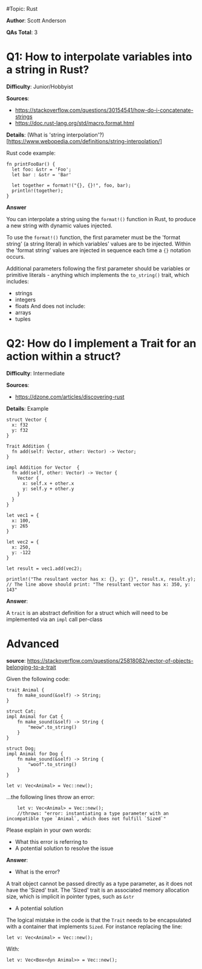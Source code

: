 #Topic: Rust

**Author**: Scott Anderson

**QAs Total**: 3

# Q1: How to interpolate variables into a string in Rust?

**Difficulty**: Junior/Hobbyist

**Sources**:
 - https://stackoverflow.com/questions/30154541/how-do-i-concatenate-strings
 - https://doc.rust-lang.org/std/macro.format.html

**Details**:
(What is 'string interpolation'?)[https://www.webopedia.com/definitions/string-interpolation/]

Rust code example:
```
fn printFooBar() {
  let foo: &str = 'Foo';
  let bar : &str = 'Bar'

  let together = format!("{}, {}!", foo, bar);
  println!(together);
}
```

**Answer**

You can interpolate a string using the `format!()` function in Rust, to produce a new string with dynamic values injected.

To use the `format!()` function, the first parameter must be the 'format string' (a string literal) in which variables' values are to be injected. Within the 'format string' values are injected in sequence each time a `{}` notation occurs.

Additional parameters following the first parameter should be variables or primitive literals - anything which implements the `to_string()` trait, which includes:
 - strings
 - integers
 - floats
And does not include:
 - arrays
 - tuples

# Q2: How do I implement a Trait for an action within a struct?

**Difficulty**: Intermediate

**Sources**:
 - https://dzone.com/articles/discovering-rust

**Details**:
Example
```
struct Vector {
  x: f32
  y: f32
}

Trait Addition {
  fn add(self: Vector, other: Vector) -> Vector;
}

impl Addition for Vector  {
  fn add(self, other: Vector) -> Vector {
    Vector {
      x: self.x + other.x
      y: self.y + other.y
    }
  }
}

let vec1 = {
  x: 100,
  y: 265
}

let vec2 = {
  x: 250,
  y: -122
}

let result = vec1.add(vec2);

println!("The resultant vector has x: {}, y: {}", result.x, result.y);
// The line above should print: "The resultant vector has x: 350, y: 143"
```

**Answer**:

A `trait` is an abstract definition for a struct which will need to be implemented via an `impl` call per-class

# Advanced

**source**: https://stackoverflow.com/questions/25818082/vector-of-objects-belonging-to-a-trait

Given the following code:
```
trait Animal {
    fn make_sound(&self) -> String;
}

struct Cat;
impl Animal for Cat {
    fn make_sound(&self) -> String {
        "meow".to_string()
    }
}

struct Dog;
impl Animal for Dog {
    fn make_sound(&self) -> String {
        "woof".to_string()
    }
}

let v: Vec<Animal> = Vec::new();
```
...the following lines throw an error:
```
    let v: Vec<Animal> = Vec::new();
    //throws: "error: instantiating a type parameter with an incompatible type `Animal`, which does not fulfill `Sized`"
```
Please explain in your own words:
 - What this error is referring to
 - A potential solution to resolve the issue

**Answer**:

 - What is the error?

A trait object cannot be passed directly as a type parameter, as it does not have the 'Sized' trait.
The 'Sized' trait is an associated memory allocation size, which is implicit in pointer types, such as `&str`

- A potential solution

The logical mistake in the code is that the `Trait` needs to be encapsulated with a container that implements `Sized`. For instance replacing the line:
```
let v: Vec<Animal> = Vec::new();
```
With:
```
let v: Vec<Box<dyn Animal>> = Vec::new();
```



